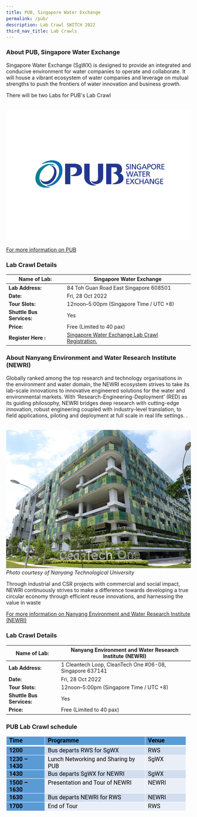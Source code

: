 ```yaml
---
title: PUB, Singapore Water Exchange
permalink: /pub/
description: Lab Crawl SWITCH 2022
third_nav_title: Lab Crawls
---
```


### **About PUB, Singapore Water Exchange** 

Singapore Water Exchange (SgWX) is designed to provide an integrated and conducive environment for water companies to operate and collaborate. It will house a vibrant ecosystem of water companies and leverage on mutual strengths to push the frontiers of water innovation and business growth.

There will be two Labs for PUB's Lab Crawl

 
![PUB Lab Crawl SWITCH 2022](/images/singapore-water-exchange-logo%20-%20Xin%20Wei%20Wong.jpg)

[For more information on PUB](https://www.pub.gov.sg/sgwx/about)

### **Lab Crawl Details**

| **Name of Lab:** | Singapore Water Exchange |
| -------- | -------- |
| **Lab Address:** | 84 Toh Guan Road East Singapore 608501 |
|**Date:** | Fri, 28 Oct 2022 |
|**Tour Slots:** | 12noon–5:00pm (Singapore Time / UTC +8) |
|**Shuttle Bus Services:** | Yes |
|**Price:** | Free (Limited to 40 pax) |
|**Register Here :** | [Singapore Water Exchange Lab Crawl Registration.](https://web.micepad.co/water-innovation-day/info) |

### **About Nanyang Environment and Water Research Institute (NEWRI)** 

Globally ranked among the top research and technology organisations in the environment and water domain, the NEWRI ecosystem strives to take its lab-scale innovations to innovative engineered solutions for the water and environmental markets. With ‘Research-Engineering-Deployment’ (RED) as its guiding philosophy, NEWRI bridges deep research with cutting-edge innovation, robust engineering coupled with industry-level translation, to field applications, piloting and deployment at full scale in real life settings. .

 ![NTU Lab Crawl SWITCH 2022](/images/NTU.jpg)
 *Photo courtesy of Nanyang Technological University*

Through industrial and CSR projects with commercial and social impact, NEWRI continuously strives to make a difference towards developing a true circular economy through efficient reuse innovations, and harnessing the value in waste

[For more information on Nanyang Environment and Water Research Institute (NEWRI) ](https://www.ntu.edu.sg/newri/about-us)

### **Lab Crawl Details**

| **Name of Lab:** | Nanyang Environment and Water Research Institute (NEWRI) |
| -------- | -------- |
| **Lab Address:** | 1 Cleantech Loop, CleanTech One #06-08, Singapore 637141 |
|**Date:** | Fri, 28 Oct 2022 |
|**Tour Slots:** | 12noon–5:00pm (Singapore Time / UTC +8) |
|**Shuttle Bus Services:** | Yes |
|**Price:** | Free (Limited to 40 pax) |

### **PUB Lab Crawl schedule**
<table border="0" cellspacing="0" cellpadding="0" width="491" style="color: rgb(34, 34, 34); font-family: Arial, Helvetica, sans-serif; font-size: small; font-style: normal; font-variant-ligatures: normal; font-variant-caps: normal; font-weight: 400; letter-spacing: normal; orphans: 2; text-align: start; text-transform: none; white-space: normal; widows: 2; word-spacing: 0px; -webkit-text-stroke-width: 0px; background-color: rgb(255, 255, 255); text-decoration-thickness: initial; text-decoration-style: initial; text-decoration-color: initial; width: 368.15pt; border-collapse: collapse;"><tbody><tr style="height: 16.5pt;"><td width="99" valign="top" style="font-family: &quot;Google Sans&quot;, Roboto, RobotoDraft, Helvetica, Arial, sans-serif; margin: 0px; width: 74.2pt; border-width: 1pt 1pt 3pt; border-style: solid; border-color: white; border-image: initial; background: rgb(91, 155, 213); padding: 0.75pt 5.4pt 0cm; height: 16.5pt;"><p class="MsoNormal" style="margin: 0px;"><b><span style="font-size: 12pt; color: black;">Time</span></b><span style="font-size: 12pt;"><u></u><u></u></span></p></td><td width="288" valign="top" style="font-family: &quot;Google Sans&quot;, Roboto, RobotoDraft, Helvetica, Arial, sans-serif; margin: 0px; width: 216pt; border-top: 1pt solid white; border-left: none; border-bottom: 3pt solid white; border-right: 1pt solid white; background: rgb(91, 155, 213); padding: 0.75pt 5.4pt 0cm; height: 16.5pt;"><p class="MsoNormal" style="margin: 0px;"><b><span style="font-size: 12pt; color: black;">Programme</span></b><span style="font-size: 12pt;"><u></u><u></u></span></p></td><td width="104" valign="top" style="font-family: &quot;Google Sans&quot;, Roboto, RobotoDraft, Helvetica, Arial, sans-serif; margin: 0px; width: 77.95pt; border-top: 1pt solid white; border-left: none; border-bottom: 3pt solid white; border-right: 1pt solid white; background: rgb(91, 155, 213); padding: 0.75pt 5.4pt 0cm; height: 16.5pt;"><p class="MsoNormal" style="margin: 0px;"><b><span lang="EN-US" style="font-size: 12pt; color: black;">Venue</span></b><span style="font-size: 12pt;"><u></u><u></u></span></p></td></tr><tr style="height: 16.5pt;"><td width="99" valign="top" style="font-family: &quot;Google Sans&quot;, Roboto, RobotoDraft, Helvetica, Arial, sans-serif; margin: 0px; width: 74.2pt; border-right: 1pt solid white; border-bottom: 1pt solid white; border-left: 1pt solid white; border-image: initial; border-top: none; background: rgb(91, 155, 213); padding: 0.75pt 5.4pt 0cm; height: 16.5pt;"><p class="MsoNormal" style="margin: 0px;"><b><span style="font-size: 12pt; color: black;">1200</span></b><span style="font-size: 12pt;"><u></u><u></u></span></p></td><td width="288" valign="top" style="font-family: &quot;Google Sans&quot;, Roboto, RobotoDraft, Helvetica, Arial, sans-serif; margin: 0px; width: 216pt; border-top: none; border-left: none; border-bottom: 1pt solid white; border-right: 1pt solid white; background: rgb(210, 222, 239); padding: 0.75pt 5.4pt 0cm; height: 16.5pt;"><p class="MsoNormal" style="margin: 0px;"><span style="font-size: 12pt; color: black;">Bus departs RWS for SgWX</span><span style="font-size: 12pt;"><u></u><u></u></span></p></td><td width="104" valign="top" style="font-family: &quot;Google Sans&quot;, Roboto, RobotoDraft, Helvetica, Arial, sans-serif; margin: 0px; width: 77.95pt; border-top: none; border-left: none; border-bottom: 1pt solid white; border-right: 1pt solid white; background: rgb(210, 222, 239); padding: 0.75pt 5.4pt 0cm; height: 16.5pt;"><p class="MsoNormal" style="margin: 0px;"><span lang="EN-US" style="font-size: 12pt; color: black;">RWS</span><span style="font-size: 12pt;"><u></u><u></u></span></p></td></tr><tr style="height: 16.5pt;"><td width="99" valign="top" style="font-family: &quot;Google Sans&quot;, Roboto, RobotoDraft, Helvetica, Arial, sans-serif; margin: 0px; width: 74.2pt; border-right: 1pt solid white; border-bottom: 1pt solid white; border-left: 1pt solid white; border-image: initial; border-top: none; background: rgb(91, 155, 213); padding: 0.75pt 5.4pt 0cm; height: 16.5pt;"><p class="MsoNormal" style="margin: 0px;"><b><span style="font-size: 12pt; color: black;">1230 – 1430</span></b><span style="font-size: 12pt;"><u></u><u></u></span></p></td><td width="288" valign="top" style="font-family: &quot;Google Sans&quot;, Roboto, RobotoDraft, Helvetica, Arial, sans-serif; margin: 0px; width: 216pt; border-top: none; border-left: none; border-bottom: 1pt solid white; border-right: 1pt solid white; background: rgb(234, 239, 247); padding: 0.75pt 5.4pt 0cm; height: 16.5pt;"><p class="MsoNormal" style="margin: 0px;"><span lang="EN-US" style="font-size: 12pt; color: black;">Lunch Networking and Sharing by PUB</span><span style="font-size: 12pt;"><u></u><u></u></span></p></td><td width="104" valign="top" style="font-family: &quot;Google Sans&quot;, Roboto, RobotoDraft, Helvetica, Arial, sans-serif; margin: 0px; width: 77.95pt; border-top: none; border-left: none; border-bottom: 1pt solid white; border-right: 1pt solid white; background: rgb(234, 239, 247); padding: 0.75pt 5.4pt 0cm; height: 16.5pt;"><p class="MsoNormal" style="margin: 0px;"><span lang="EN-US" style="font-size: 12pt; color: black;">SgWX</span><span style="font-size: 12pt;"><u></u><u></u></span></p></td></tr><tr style="height: 16.5pt;"><td width="99" valign="top" style="font-family: &quot;Google Sans&quot;, Roboto, RobotoDraft, Helvetica, Arial, sans-serif; margin: 0px; width: 74.2pt; border-right: 1pt solid white; border-bottom: 1pt solid white; border-left: 1pt solid white; border-image: initial; border-top: none; background: rgb(91, 155, 213); padding: 0.75pt 5.4pt 0cm; height: 16.5pt;"><p class="MsoNormal" style="margin: 0px;"><b><span style="font-size: 12pt; color: black;">1430</span></b><span style="font-size: 12pt;"><u></u><u></u></span></p></td><td width="288" valign="top" style="font-family: &quot;Google Sans&quot;, Roboto, RobotoDraft, Helvetica, Arial, sans-serif; margin: 0px; width: 216pt; border-top: none; border-left: none; border-bottom: 1pt solid white; border-right: 1pt solid white; background: rgb(210, 222, 239); padding: 0.75pt 5.4pt 0cm; height: 16.5pt;"><p class="MsoNormal" style="margin: 0px;"><span style="font-size: 12pt; color: black;">Bus departs SgWX for NEWRI</span><span style="font-size: 12pt;"><u></u><u></u></span></p></td><td width="104" valign="top" style="font-family: &quot;Google Sans&quot;, Roboto, RobotoDraft, Helvetica, Arial, sans-serif; margin: 0px; width: 77.95pt; border-top: none; border-left: none; border-bottom: 1pt solid white; border-right: 1pt solid white; background: rgb(210, 222, 239); padding: 0.75pt 5.4pt 0cm; height: 16.5pt;"><p class="MsoNormal" style="margin: 0px;"><span lang="EN-US" style="font-size: 12pt; color: black;">SgWX</span><span style="font-size: 12pt;"><u></u><u></u></span></p></td></tr><tr style="height: 16.5pt;"><td width="99" valign="top" style="font-family: &quot;Google Sans&quot;, Roboto, RobotoDraft, Helvetica, Arial, sans-serif; margin: 0px; width: 74.2pt; border-right: 1pt solid white; border-bottom: 1pt solid white; border-left: 1pt solid white; border-image: initial; border-top: none; background: rgb(91, 155, 213); padding: 0.75pt 5.4pt 0cm; height: 16.5pt;"><p class="MsoNormal" style="margin: 0px;"><b><span style="font-size: 12pt; color: black;">1500 – 1630</span></b><span style="font-size: 12pt;"><u></u><u></u></span></p></td><td width="288" valign="top" style="font-family: &quot;Google Sans&quot;, Roboto, RobotoDraft, Helvetica, Arial, sans-serif; margin: 0px; width: 216pt; border-top: none; border-left: none; border-bottom: 1pt solid white; border-right: 1pt solid white; background: rgb(234, 239, 247); padding: 0.75pt 5.4pt 0cm; height: 16.5pt;"><p class="MsoNormal" style="margin: 0px;"><span style="font-size: 12pt; color: black;">Presentation and Tour of NEWRI</span><span style="font-size: 12pt;"><u></u><u></u></span></p></td><td width="104" valign="top" style="font-family: &quot;Google Sans&quot;, Roboto, RobotoDraft, Helvetica, Arial, sans-serif; margin: 0px; width: 77.95pt; border-top: none; border-left: none; border-bottom: 1pt solid white; border-right: 1pt solid white; background: rgb(234, 239, 247); padding: 0.75pt 5.4pt 0cm; height: 16.5pt;"><p class="MsoNormal" style="margin: 0px;"><span lang="EN-US" style="font-size: 12pt; color: black;">NEWRI</span><span style="font-size: 12pt;"><u></u><u></u></span></p></td></tr><tr style="height: 16.5pt;"><td width="99" valign="top" style="font-family: &quot;Google Sans&quot;, Roboto, RobotoDraft, Helvetica, Arial, sans-serif; margin: 0px; width: 74.2pt; border-right: 1pt solid white; border-bottom: 1pt solid white; border-left: 1pt solid white; border-image: initial; border-top: none; background: rgb(91, 155, 213); padding: 0.75pt 5.4pt 0cm; height: 16.5pt;"><p class="MsoNormal" style="margin: 0px;"><b><span lang="EN-US" style="font-size: 12pt; color: black;">1630&nbsp;</span></b><span style="font-size: 12pt;"><u></u><u></u></span></p></td><td width="288" valign="top" style="font-family: &quot;Google Sans&quot;, Roboto, RobotoDraft, Helvetica, Arial, sans-serif; margin: 0px; width: 216pt; border-top: none; border-left: none; border-bottom: 1pt solid white; border-right: 1pt solid white; background: rgb(210, 222, 239); padding: 0.75pt 5.4pt 0cm; height: 16.5pt;"><p class="MsoNormal" style="margin: 0px;"><span lang="EN-US" style="font-size: 12pt; color: black;">Bus departs NEWRI for RWS</span><span style="font-size: 12pt;"><u></u><u></u></span></p></td><td width="104" valign="top" style="font-family: &quot;Google Sans&quot;, Roboto, RobotoDraft, Helvetica, Arial, sans-serif; margin: 0px; width: 77.95pt; border-top: none; border-left: none; border-bottom: 1pt solid white; border-right: 1pt solid white; background: rgb(210, 222, 239); padding: 0.75pt 5.4pt 0cm; height: 16.5pt;"><p class="MsoNormal" style="margin: 0px;"><span lang="EN-US" style="font-size: 12pt; color: black;">NEWRI</span><span style="font-size: 12pt;"><u></u><u></u></span></p></td></tr><tr style="height: 16.5pt;"><td width="99" valign="top" style="font-family: &quot;Google Sans&quot;, Roboto, RobotoDraft, Helvetica, Arial, sans-serif; margin: 0px; width: 74.2pt; border-right: 1pt solid white; border-bottom: 1pt solid white; border-left: 1pt solid white; border-image: initial; border-top: none; background: rgb(91, 155, 213); padding: 0.75pt 5.4pt 0cm; height: 16.5pt;"><p class="MsoNormal" style="margin: 0px;"><b><span lang="EN-US" style="font-size: 12pt; color: black;">1700</span></b><span style="font-size: 12pt;"><u></u><u></u></span></p></td><td width="288" valign="top" style="font-family: &quot;Google Sans&quot;, Roboto, RobotoDraft, Helvetica, Arial, sans-serif; margin: 0px; width: 216pt; border-top: none; border-left: none; border-bottom: 1pt solid white; border-right: 1pt solid white; background: rgb(234, 239, 247); padding: 0.75pt 5.4pt 0cm; height: 16.5pt;"><p class="MsoNormal" style="margin: 0px;"><span lang="EN-US" style="font-size: 12pt; color: black;">End of Tour</span><span style="font-size: 12pt;"><u></u><u></u></span></p></td><td width="104" valign="top" style="font-family: &quot;Google Sans&quot;, Roboto, RobotoDraft, Helvetica, Arial, sans-serif; margin: 0px; width: 77.95pt; border-top: none; border-left: none; border-bottom: 1pt solid white; border-right: 1pt solid white; background: rgb(234, 239, 247); padding: 0.75pt 5.4pt 0cm; height: 16.5pt;"><p class="MsoNormal" style="margin: 0px;"><span lang="EN-US" style="font-size: 12pt; color: black;">RWS</span></p></td></tr></tbody></table>